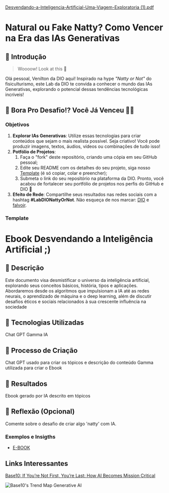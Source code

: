 [Desvendando-a-Inteligencia-Artificial-Uma-Viagem-Exploratoria (1).pdf](https://github.com/user-attachments/files/18015570/Desvendando-a-Inteligencia-Artificial-Uma-Viagem-Exploratoria.1.pdf)

# Natural ou Fake Natty? Como Vencer na Era das IAs Generativas

## 🚀 Introdução

> Woooow! Look at this 👀

Olá pessoal, Venilton da DIO aqui! Inspirado na hype _"Natty or Not"_ do fisiculturismo, este Lab da DIO te convida a conhecer o mundo das IAs Generativas, explorando o potencial dessas tendências tecnológicas incríveis!

## 🎯 Bora Pro Desafio!? Você Já Venceu 💪🤓

### Objetivos

1. **Explorar IAs Generativas**: Utilize essas tecnologias para criar conteúdos que sejam o mais realista possível. Seja criativo! Você pode produzir imagens, textos, áudios, vídeos ou combinações de tudo isso!
1. **Potfólio de Projetos**:
    1. Faça o "fork" deste repositório, criando uma cópia em seu GitHub pessoal;
    2. Edite seu README com os detalhes do seu projeto, siga nosso [Template](#template) (é só copiar, colar e preencher);
    3. Submeta o link do seu repositório na plataforma da DIO. Pronto, você acabou de fortalecer seu portfólio de projetos nos perfis do GitHub e DIO 🚀
1. **Efeito de Rede**: Compartilhe seus resultados nas redes sociais com a hashtag **#LabDIONattyOrNot**. Não esqueça de nos marcar: [DIO](https://www.linkedin.com/school/dio-makethechange) e [falvojr](https://www.linkedin.com/in/falvojr).

### Template


# Ebook Desvendando a Inteligência Artificial ;)

## 📒 Descrição
Este documento visa desmistificar o universo da inteligência artificial, explorando seus conceitos básicos, história, tipos e aplicações. Abordaremos desde os algoritmos que impulsionam a IA até as redes neurais, o aprendizado de máquina e o deep learning, além de discutir desafios éticos e sociais relacionados à sua crescente influência na sociedade

## 🤖 Tecnologias Utilizadas
Chat GPT
Gamma IA

## 🧐 Processo de Criação
Chat GPT usado para criar os tópicos e descrição do conteúdo
Gamma utilizada para criar o Ebook

## 🚀 Resultados
Ebook gerado por IA descrito em tópicos

## 💭 Reflexão (Opcional)
Comente sobre o desafio de criar algo 'natty' com IA.


### Exemplos e Insigths

- [E-BOOK]([/exemplos/E-BOOK.md](https://gamma.app/docs/Desvendando-a-Inteligencia-Artificial-Uma-Viagem-Exploratoria-aioo7jpizc0qmmu))

## Links Interessantes

[Base10: If You’re Not First, You’re Last: How AI Becomes Mission Critical](https://base10.vc/post/generative-ai-mission-critical/)

![Base10's Trend Map Generative AI](https://github.com/digitalinnovationone/lab-natty-or-not/assets/730492/f4df26e8-f8f7-4419-8252-c69d73ea930c)
